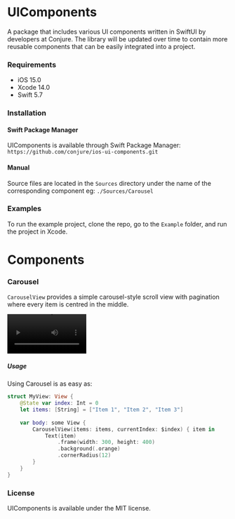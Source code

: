 # UIComponents
A package that includes various UI components written in SwiftUI by developers at Conjure. The library will be updated over time to contain more reusable components that can be easily integrated into a project.

### Requirements
- iOS 15.0
- Xcode 14.0
- Swift 5.7

### Installation 

#### Swift Package Manager
UIComponents is available through Swift Package Manager:
`https://github.com/conjure/ios-ui-components.git`

#### Manual
Source files are located in the `Sources` directory under the name of the corresponding component eg:
`./Sources/Carousel`

### Examples
To run the example project, clone the repo, go to the `Example` folder, and run the project in Xcode.

# Components

### Carousel
`CarouselView` provides a simple carousel-style scroll view with pagination where every item is centred in the middle.

<video src='Images/carousel-video.mp4' width=180></video>

##### Usage
Using Carousel is as easy as:
```swift
struct MyView: View {
    @State var index: Int = 0
    let items: [String] = ["Item 1", "Item 2", "Item 3"]
        
    var body: some View {
        CarouselView(items: items, currentIndex: $index) { item in
            Text(item)
                .frame(width: 300, height: 400)
                .background(.orange)
                .cornerRadius(12)
        }
    }
}
```
### License
UIComponents is available under the MIT license.
